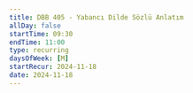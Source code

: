 ```yaml
---
title: DBB 405 - Yabancı Dilde Sözlü Anlatım
allDay: false
startTime: 09:30
endTime: 11:00
type: recurring
daysOfWeek: [M]
startRecur: 2024-11-18
date: 2024-11-18
---
```

